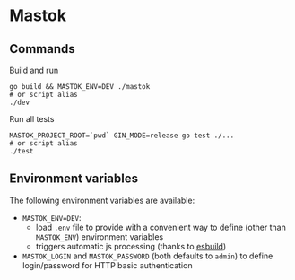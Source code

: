 # Mastok

## Commands

Build and run

```
go build && MASTOK_ENV=DEV ./mastok
# or script alias
./dev
```

Run all tests
```
MASTOK_PROJECT_ROOT=`pwd` GIN_MODE=release go test ./...
# or script alias
./test
```

## Environment variables

The following environment variables are available:

- `MASTOK_ENV=DEV`:
    - load `.env` file to provide with a convenient way to define (other than `MASTOK_ENV`) environment variables
    - triggers automatic js processing (thanks to [esbuild](https://esbuild.github.io/))
- `MASTOK_LOGIN` and `MASTOK_PASSWORD` (both defaults to `admin`) to define login/password for HTTP basic authentication